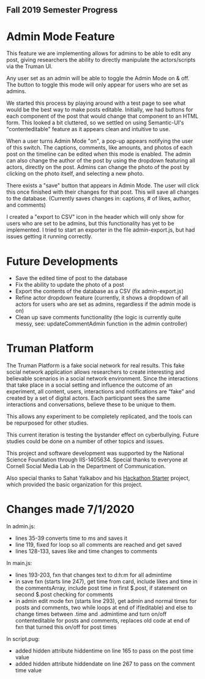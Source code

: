 ## Fall 2019 Semester Progress

Admin Mode Feature
=======================

This feature we are implementing allows for admins to be able to edit any post, giving researchers the ability to directly manipulate the actors/scripts via the Truman UI.

Any user set as an admin will be able to toggle the Admin Mode on & off. The button to toggle this mode will only appear for users who are set as admins.

We started this process by playing around with a test page to see what would be the best way to make posts editable. Initially, we had buttons for each component of the post that would change that component to an HTML form. This looked a bit cluttered, so we settled on using Semantic-UI's "contenteditable" feature as it appears clean and intuitive to use.

When a user turns Admin Mode "on", a pop-up appears notifying the user of this switch. The captions, comments, like amounts, and photos of each post on the timeline can be edited when this mode is enabled. The admin can also change the author of the post by using the dropdown featuring all actors, directly on the post. Admins can change the photo of the post by clicking on the photo itself, and selecting a new photo.

There exists a "save" button that appears in Admin Mode. The user will click this once finished with their changes for that post. This will save all changes to the database. (Currently saves changes in: captions, # of likes, author, and comments)

I created a "export to CSV" icon in the header which will only show for users who are set to be admins, but this functionality has yet to be implemented. I tried to start an exporter in the file admin-export.js, but had issues getting it running correctly.

Future Developments
=======================

* Save the edited time of post to the database
* Fix the ability to update the photo of a post
* Export the contents of the database as a CSV (fix admin-export.js)
* Refine actor dropdown feature (currently, it shows a dropdown of all actors for users who are set as admins, regardless if the admin mode is on)
* Clean up save comments functionality (the logic is currently quite messy, see: updateCommentAdmin function in the admin controller)


Truman Platform
=======================

The Truman Platform is a fake social network for real results. This fake social network application allows researchers to create interesting and believable scenarios in a social network environment. Since the interactions that take place in a social setting and influence the outcome of an experiment, all content, users, interactions and notifications are “fake” and created by a set of digital actors. Each participant sees the same interactions and conversations, believe these to be unique to them.

This allows any experiment to be completely replicated, and the tools can be repurposed for other studies.

This current iteration is testing the bystander effect on cyberbullying. Future studies could be done on a number of other topics and issues.

This project and software development was supported by the National Science Foundation through IIS-1405634. Special thanks to everyone at Cornell Social Media Lab in the Department of Communication.

Also special thanks to Sahat Yalkabov and his [Hackathon Starter](https://github.com/sahat/hackathon-starter) project, which provided the basic organization for this project.



Changes made 7/1/2020
=======================

In admin.js:
- lines 35-39 converts time to ms and saves it
- line 119, fixed for loop so all comments are reached and get saved
- lines 128-133, saves like and time changes to comments

In main.js:
- lines 193-203, fxn that changes text to d:h:m for all admintime
- in save fxn (starts line 247), get time from card, include likes and time in the commentsArray, include post time in first $.post, if statement on second $.post checking for comments
- in admin edit mode fxn (starts line 293), get admin and normal times for posts and comments, two while loops at end of if(editable) and else to change times between .time and .admintime and turn on/off contenteditable for posts and comments, replaces old code at end of fxn that turned this on/off for post times

In script.pug:
- added hidden attribute hiddentime on line 165 to pass on the post time value
- added hidden attribute hiddendate on line 267 to pass on the comment time value
